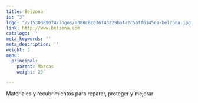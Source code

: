 ```yaml
---
title: Belzona
id: "3"
logo: "/v1530089074/logos/a308c8c076f43229bafa2c5aff6145ea-belzona.jpg"
link: http://www.belzona.com
catalogo: ''
meta_keywords: ''
meta_description: ''
weight: 3
menu:
  principal:
    parent: Marcas
    weight: 23

---
```

Materiales y recubrimientos para reparar, proteger y mejorar